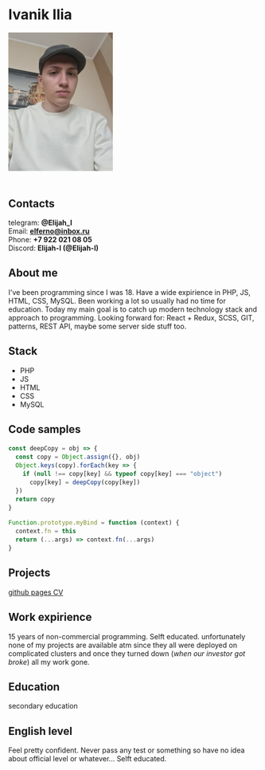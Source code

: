 # Ivanik Ilia

<img src="img/avatar.jpg" alt="avatar" width="210" style="margin-bottom: 20px;"/>

## Contacts
telegram: **@Elijah_I**
<br />
Email: **elferno@inbox.ru**
<br />
Phone: **+7 922 021 08 05**
<br />
Discord: **Elijah-I (@Elijah-I)**

## About me
I've been programming since I was 18. Have a wide expirience in PHP, JS, HTML, CSS, MySQL. Been working a lot so usually had no time for education. Today my main goal is to catch up modern technology stack and approach to programming. Looking forward for: React + Redux, SCSS, GIT, patterns, REST API, maybe some server side stuff too.

## Stack
* PHP
* JS
* HTML
* CSS
* MySQL

## Code samples

```javascript
const deepCopy = obj => {
  const copy = Object.assign({}, obj)
  Object.keys(copy).forEach(key => {
    if (null !== copy[key] && typeof copy[key] === "object")
      copy[key] = deepCopy(copy[key])
  })
  return copy
}
```

```javascript
Function.prototype.myBind = function (context) {
  context.fn = this
  return (...args) => context.fn(...args)
}
```

## Projects
[github pages CV](https://elijah-i.github.io/rsschool-cv/cv)

## Work expirience
15 years of non-commercial programming. Selft educated. unfortunately none of my projects are available atm since they all were deployed on complicated clusters and once they turned down (_when our investor got broke_) all my work gone.

## Education
secondary education

## English level
Feel pretty confident. Never pass any test or something so have no idea about official level or whatever... Selft educated.